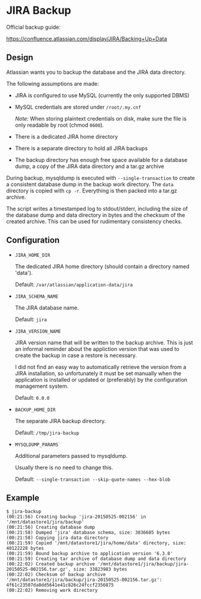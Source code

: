 # JIRA Backup

Official backup guide:

https://confluence.atlassian.com/display/JIRA/Backing+Up+Data

## Design

Atlassian wants you to backup the database and the JIRA data directory.

The following assumptions are made:

- JIRA is configured to use MySQL (currently the only supported DBMS)
- MySQL credentials are stored under `/root/.my.cnf`

    *Note:* When storing plaintext credentials on disk, make sure the file is
    only readable by root (chmod `0600`).

- There is a dedicated JIRA home directory
- There is a separate directory to hold all JIRA backups
- The backup directory has enough free space available for a database dump, a
copy of the JIRA data directory and a tar.gz archive

During backup, mysqldump is executed with `--single-transaction` to create a
consistent database dump in the backup work directory. The `data` directory is
copied with `cp -r`. Everything is then packed into a tar.gz archive.

The script writes a timestamped log to stdout/stderr, including the size of the
database dump and data directory in bytes and the checksum of the created
archive. This can be used for rudimentary consistency checks.

## Configuration

- `JIRA_HOME_DIR`

    The dedicated JIRA home directory (should contain a directory named 'data').

    Default: `/var/atlassian/application-data/jira`

- `JIRA_SCHEMA_NAME`

    The JIRA database name.

    Default: `jira`

- `JIRA_VERSION_NAME`

    JIRA version name that will be written to the backup archive. This is just
    an informal reminder about the appliction version that was used to create
    the backup in case a restore is necessary.

    I did not find an easy way to automatically retrieve the version from a
    JIRA installation, so unfortunately it must be set manually when the
    application is installed or updated or (preferably) by the configuration
    management system.

    Default: `0.0.0`

- `BACKUP_HOME_DIR`

    The separate JIRA backup directory.

    Default: `/tmp/jira-backup`

- `MYSQLDUMP_PARAMS`

    Additional parameters passed to mysqldump.

    Usually there is no need to change this.

    Default: `--single-transaction --skip-quote-names --hex-blob`

## Example

    $ jira-backup
    (00:21:56) Creating backup 'jira-20150525-002156' in '/mnt/datastore1/jira/backup'
    (00:21:56) Creating database dump
    (00:21:58) Dumped 'jira' database schema, size: 3836685 bytes
    (00:21:58) Copying jira data directory
    (00:21:59) Copied '/mnt/datastore1/jira/home/data' directory, size: 40122228 bytes
    (00:21:59) Bound backup archive to application version '6.3.8'
    (00:21:59) Creating tar archive of database dump and data directory
    (00:22:02) Created backup archive '/mnt/datastore1/jira/backup/jira-20150525-002156.tar.gz', size: 33823983 bytes
    (00:22:02) Checksum of backup archive '/mnt/datastore1/jira/backup/jira-20150525-002156.tar.gz': 4f61c23507da8dd5641e41c826c24fccf2356875
    (00:22:02) Removing work directory
